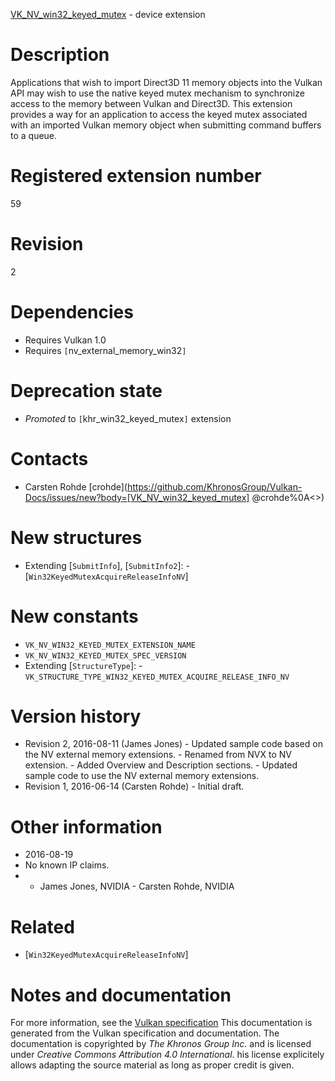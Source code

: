 [VK_NV_win32_keyed_mutex](https://www.khronos.org/registry/vulkan/specs/1.3-extensions/man/html/VK_NV_win32_keyed_mutex.html) - device extension

# Description
Applications that wish to import Direct3D 11 memory objects into the Vulkan
API may wish to use the native keyed mutex mechanism to synchronize access
to the memory between Vulkan and Direct3D.
This extension provides a way for an application to access the keyed mutex
associated with an imported Vulkan memory object when submitting command
buffers to a queue.

# Registered extension number
59

# Revision
2

# Dependencies
- Requires Vulkan 1.0
- Requires `[`nv_external_memory_win32`]`

# Deprecation state
- *Promoted* to `[`khr_win32_keyed_mutex`]` extension

# Contacts
- Carsten Rohde [crohde](https://github.com/KhronosGroup/Vulkan-Docs/issues/new?body=[VK_NV_win32_keyed_mutex] @crohde%0A<<Here describe the issue or question you have about the VK_NV_win32_keyed_mutex extension>>)

# New structures
- Extending [`SubmitInfo`], [`SubmitInfo2`]:  - [`Win32KeyedMutexAcquireReleaseInfoNV`]

# New constants
- `VK_NV_WIN32_KEYED_MUTEX_EXTENSION_NAME`
- `VK_NV_WIN32_KEYED_MUTEX_SPEC_VERSION`
- Extending [`StructureType`]:  - `VK_STRUCTURE_TYPE_WIN32_KEYED_MUTEX_ACQUIRE_RELEASE_INFO_NV`

# Version history
- Revision 2, 2016-08-11 (James Jones)  - Updated sample code based on the NV external memory extensions.  - Renamed from NVX to NV extension.  - Added Overview and Description sections.  - Updated sample code to use the NV external memory extensions. 
- Revision 1, 2016-06-14 (Carsten Rohde)  - Initial draft.

# Other information
* 2016-08-19
* No known IP claims.
*   - James Jones, NVIDIA  - Carsten Rohde, NVIDIA

# Related
- [`Win32KeyedMutexAcquireReleaseInfoNV`]

# Notes and documentation
For more information, see the [Vulkan specification](https://www.khronos.org/registry/vulkan/specs/1.3-extensions/html/vkspec.html)
This documentation is generated from the Vulkan specification and documentation.
The documentation is copyrighted by *The Khronos Group Inc.* and is licensed under *Creative Commons Attribution 4.0 International*.
his license explicitely allows adapting the source material as long as proper credit is given.
        